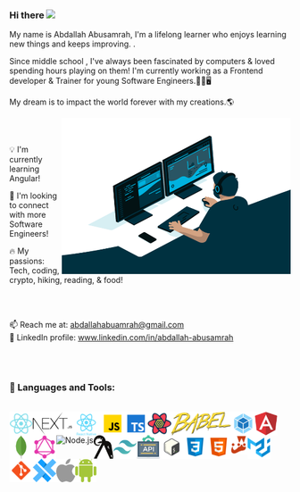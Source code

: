 ### Hi there <img src="https://media.giphy.com/media/hvRJCLFzcasrR4ia7z/giphy.gif" width="20px">

My name is Abdallah Abusamrah, I'm a lifelong learner who enjoys learning new things and keeps improving. .

Since middle school , I've always been fascinated by computers & loved spending hours playing on them! I'm currently working as a Frontend developer & Trainer for young Software Engineers.👨‍💻🖥

My dream is to impact the world forever with my creations.🌎

<img align="right" alt="GIF" src="./code.gif" width="410" height="280" />


<br>
<br>

💡 I'm currently learning Angular!

🤝 I'm looking to connect with more Software Engineers!

🔥 My passions: Tech, coding, crypto, hiking, reading, & food!

<br>
<br>

📫 Reach me at: abdallahabuamrah@gmail.com
<br>
👤 LinkedIn profile: www.linkedin.com/in/abdallah-abusamrah

<br>
<br>

### 🔨 Languages and Tools:   

<br>

<div>
<img align="left" alt="React" height ="42px" src="./react.svg">
<img align="left" alt="Next" height ="42px" src="./nextjs.svg">
  <img align="left" alt="reactNative" height ="42px" src="./reactNative.svg">
<img align="left" alt="JavaScript" height ="42px"  src="./javascript.svg">
<img align="left" alt="TypeScript" height ="42px" src="./typescript.svg">
<img align="left" alt="ReactQuery" height ="42px" src="./reactquery.svg">
<img align="left" alt="babel" height ="42px" src="./babel.svg">
<img align="left" alt="webpack" height ="42px" src="./webpack.svg">
<img align="left" alt="AngularJs" height ="42px" src="./angularjs.svg">
<img align="left" alt="MongoDB" height ="42px" src="./mongodb.svg">
<img align="left" alt="GraphQL" height ="42px" src="./graphql.svg">
<img align="left" alt="Node.js" height ="42px" src="https://raw.githubusercontent.com/rahul-jha98/github_readme_icons/main/language_and_tools/square/node/node.svg">
<img align="left" alt="Ramda JS" height ="42px" src="./ramdajs.svg">
<img align="left" alt="Tailwind CSS" height ="42px" src="./tailwindcss.svg">
<img align="left" alt="REST APIs" height ="42px" src="./api.svg">
<img align="left" alt="Bash" height ="42px" src="./bash.svg">
<img align="left" alt="CSS3" height ="42px" src="./css.svg">
<img align="left" alt="HTML5" height ="42px" src="./html.svg">
<img align="left" src="./jest.svg" alt="Jest" height='34px'/>
<img align="left" alt="Material UI" height ="42px" src="./materialui.svg">
<img align="left" src="./git.svg" alt="git" height='42px'/>
<img align="left" alt="capacitor" height ="42px" src="./capacitor.svg">
<img align="left" alt="apple" height ="42px" src="./apple.svg">
<img align="left" alt="android" height ="42px" src="./android.svg">
</div>



<br>
<br>
<br>
<br>
<br>
<br>
<br>
<br>
<br>


